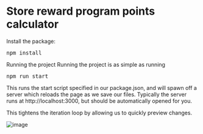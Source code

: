 # Store reward program points calculator
 
Install the package: 
<pre>npm install</pre>

Running the project
Running the project is as simple as running

<pre>npm run start</pre>

This runs the start script specified in our package.json, and will spawn off a server which reloads the page as we save our files. Typically the server runs at http://localhost:3000, but should be automatically opened for you.

This tightens the iteration loop by allowing us to quickly preview changes.


![image](https://user-images.githubusercontent.com/26327981/204808438-69d0faec-41ec-44b1-b3ab-a916af559256.png)

